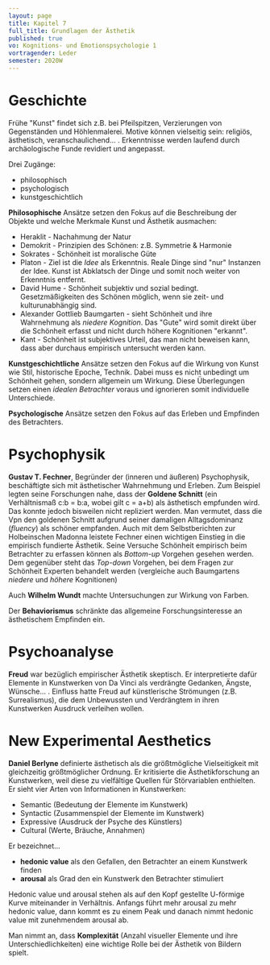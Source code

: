 ```yaml
---
layout: page
title: Kapitel 7
full_title: Grundlagen der Ästhetik
published: true
vo: Kognitions- und Emotionspsychologie 1
vortragender: Leder
semester: 2020W
---
```


# Geschichte

Frühe "Kunst" findet sich z.B. bei Pfeilspitzen, Verzierungen von Gegenständen und Höhlenmalerei. Motive können vielseitig sein: religiös, ästhetisch, veranschaulichend... . Erkenntnisse werden laufend durch archäologische Funde revidiert und angepasst.

Drei Zugänge:
* philosophisch
* psychologisch
* kunstgeschichtlich

**Philosophische** Ansätze setzen den Fokus auf die Beschreibung der Objekte und welche Merkmale Kunst und Ästhetik ausmachen:
* Heraklit - Nachahmung der Natur
* Demokrit - Prinzipien des Schönen: z.B. Symmetrie & Harmonie
* Sokrates - Schönheit ist moralische Güte
* Platon - Ziel ist die _Idee_ als Erkenntnis. Reale Dinge sind "nur" Instanzen der Idee. Kunst ist Abklatsch der Dinge und somit noch weiter von Erkenntnis entfernt.
* David Hume - Schönheit subjektiv und sozial bedingt. Gesetzmäßigkeiten des Schönen möglich, wenn sie zeit- und kulturunabhängig sind.
* Alexander Gottlieb Baumgarten - sieht Schönheit und ihre Wahrnehmung als _niedere Kognition_. Das "Gute" wird somit direkt über die Schönheit erfasst und nicht durch höhere Kognitionen "erkannt".
* Kant - Schönheit ist subjektives Urteil, das man nicht beweisen kann, dass aber durchaus empirisch untersucht werden kann.


**Kunstgeschichtliche** Ansätze setzen den Fokus auf die Wirkung von Kunst wie Stil, historische Epoche, Technik. Dabei muss es nicht unbedingt um Schönheit gehen, sondern allgemein um Wirkung. Diese Überlegungen setzen einen _idealen Betrachter_ voraus und ignorieren somit individuelle Unterschiede.

**Psychologische** Ansätze setzen den Fokus auf das Erleben und Empfinden des Betrachters.

# Psychophysik

**Gustav T. Fechner**, Begründer der (inneren und äußeren) Psychophysik, beschäftigte sich mit ästhetischer Wahrnehmung und Erleben. Zum Beispiel legten seine Forschungen nahe, dass der **Goldene Schnitt** (ein Verhältnismaß c:b = b:a, wobei gilt c = a+b) als ästhetisch empfunden wird. Das konnte jedoch bisweilen nicht repliziert werden. Man vermutet, dass die Vpn den goldenen Schnitt aufgrund seiner damaligen Alltagsdominanz (_fluency_) als schöner empfanden.
Auch mit dem Selbstberichten zur Holbeinschen Madonna leistete Fechner einen wichtigen Einstieg in die empirisch fundierte Ästhetik. Seine Versuche Schönheit empirisch beim Betrachter zu erfassen können als _Bottom-up_ Vorgehen gesehen werden. Dem gegenüber steht das _Top-down_ Vorgehen, bei dem Fragen zur Schönheit Experten behandelt werden (vergleiche auch Baumgartens _niedere_ und _höhere_ Kognitionen)

Auch **Wilhelm Wundt** machte Untersuchungen zur Wirkung von Farben.

Der **Behaviorismus** schränkte das allgemeine Forschungsinteresse an ästhetischem Empfinden ein.

# Psychoanalyse

**Freud** war bezüglich empirischer Ästhetik skeptisch. Er interpretierte dafür Elemente in Kunstwerken von Da Vinci als verdrängte Gedanken, Ängste, Wünsche... . Einfluss hatte Freud auf künstlerische Strömungen (z.B. Surrealismus), die dem Unbewussten und Verdrängtem in ihren Kunstwerken Ausdruck verleihen wollen.

# New Experimental Aesthetics

**Daniel Berlyne** definierte ästhetisch als die größtmögliche Vielseitigkeit mit gleichzeitig größtmöglicher Ordnung. Er kritisierte die Ästhetikforschung an Kunstwerken, weil diese zu vielfältige Quellen für Störvariablen enthielten. Er sieht vier Arten von Informationen in Kunstwerken:
* Semantic (Bedeutung der Elemente im Kunstwerk)
* Syntactic (Zusammenspiel der Elemente im Kunstwerk)
* Expressive (Ausdruck der Psyche des Künstlers)
* Cultural (Werte, Bräuche, Annahmen)

Er bezeichnet...
* **hedonic value** als den Gefallen, den Betrachter an einem Kunstwerk finden
* **arousal** als Grad den ein Kunstwerk den Betrachter stimuliert

Hedonic value und arousal stehen als auf den Kopf gestellte U-förmige Kurve miteinander in Verhältnis. Anfangs führt mehr arousal zu mehr hedonic value, dann kommt es zu einem Peak und danach nimmt hedonic value mit zunehmendem arousal ab.

Man nimmt an, dass **Komplexität** (Anzahl visueller Elemente und ihre Unterschiedlichkeiten) eine wichtige Rolle bei der Ästhetik von Bildern spielt.
